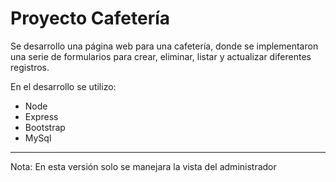 # Proyecto Cafetería

Se desarrollo una página web para una cafetería, donde se implementaron una serie de formularios para crear, eliminar, listar y actualizar diferentes registros.

En el desarrollo se utilizo:
- Node
- Express
- Bootstrap
- MySql

---
Nota: En esta versión solo se manejara la vista del administrador
